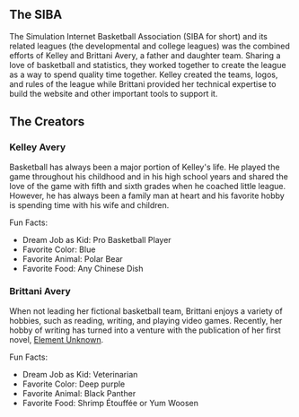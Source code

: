 ## The SIBA

The Simulation Internet Basketball Association (SIBA for short) and
its related leagues (the developmental and college leagues) was the
combined efforts of Kelley and Brittani Avery, a father and daughter team.
Sharing a love of basketball and statistics, they worked together to
create the league as a way to spend quality time together. Kelley created
the teams, logos, and rules of the league while Brittani provided her
technical expertise to build the website and other important tools to
support it.

## The Creators

### Kelley Avery

Basketball has always been a major portion of Kelley's life. He played the
game throughout his childhood and in his high school years and shared the
love of the game with fifth and sixth grades when he coached little
league. However, he has always been a family man at heart and his favorite
hobby is spending time with his wife and children.

Fun Facts:

- Dream Job as Kid: Pro Basketball Player
- Favorite Color: Blue
- Favorite Animal: Polar Bear
- Favorite Food: Any Chinese Dish

### Brittani Avery

When not leading her fictional basketball team, Brittani enjoys a variety
of hobbies, such as reading, writing, and playing video games. Recently,
her hobby of writing has turned into a venture with the publication of her
first novel, [Element Unknown](https://www.brittanisavery.com/book/element-unknown).

Fun Facts:

- Dream Job as Kid: Veterinarian
- Favorite Color: Deep purple
- Favorite Animal: Black Panther
- Favorite Food: Shrimp Étouffée or Yum Woosen
